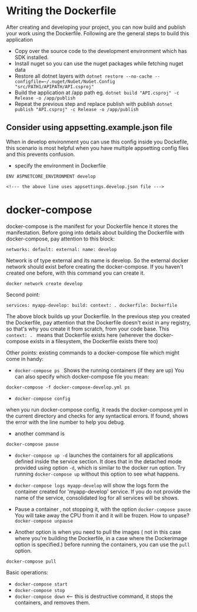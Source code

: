 # Writing the Dockerfile
After creating and developing your project, you can now build and publish your work using the Dockerfile.
Following are the general steps to build this application
- Copy over the source code to the development environment which has SDK installed.
- Install nuget so you can use the nuget packages while fetching nuget data
- Restore all dotnet layers with `dotnet restore --no-cache --configfile=~/.nuget/NuGet/NuGet.Config "src/PATH1/APIPATH/API.csproj"`
- Build the application at /app path eg. `dotnet build "API.csproj" -c Release -o /app/publish`
- Repeat the previous step and replace publish with publish `dotnet publish "API.csproj" -c Release -o /app/publish`

## Consider using appsetting.example.json file
When in develop environment you can use this config inside you Dockefile, this scenario is most helpful when you have multiple appsetting config files and this prevents confusion. 
- specify the environment in Dockerfile

`ENV ASPNETCORE_ENVIRONMENT develop`

`<!--- the above line uses appsettings.develop.json file --->`

# docker-compose
docker-compose is the manifest for your Dockerfile hence it stores the manifestation. Before going into details about building the Dockerfile with docker-compose, 
pay attention to this block:

`networks:
  default:
    external:
      name: develop`

Network is of type external and its name is develop. So the external docker network should exist before creating the docker-compose. If you haven't created one before, with this command you can create it.

`docker network create develop`


Second point:

`services:
  myapp-develop:
    build:
      context: .
      dockerfile: Dockerfile`
      
The above block builds up your Dockerfile. In the previous step you created the Dockerfile, pay attention that the Dockerfile doesn't exist in any registry, so that's why you create it from scratch, from your code base. 
This `context: . ` means that Dockerfile exists here (wherever the docker-compose exists in a filesystem, the Dockerfile exists there too)


Other points:
existing commands to a docker-compose file which might come in handy:

- `docker-compose ps `
Shows the running containers (if they are up)
You can also specify which docker-compose file you mean:

`docker-compose -f docker-compose-develop.yml ps `


- `docker-compose config`

when you run docker-compose config, it reads the docker-compose.yml in the current directory and checks for any syntactical errors. If found, shows the error with the line number to help you debug.


- another command is 

`docker-compose pause `


- `docker-compose up -d` 
launches the containers for all applications defined inside the service section. It does that in the detached mode provided using option `-d`, which is similar to the docker run option. Try running `docker-compose up` without this option to see what happens.


- `docker-compose logs myapp-develop`
will show the logs form the container created for 'myapp-develop' service. If you do not provide the name of the service, consolidated log for all services will be shows.


- Pause a container , not stopping it, with the option `docker-compose pause`
You will take away the CPU from it and it will be frozen. 
How to unpase? `docker-compose unpause`


- Another option is when you need to pull the images ( not in this case where you're building the Dockerfile, in a case where the Dockerimage option is specified.) before running the containers, you can use the `pull` option.

`docker-compose pull`

Basic operations:
- `docker-compose start`
- `docker-compose stop`
- `docker-compose down` <-- this is destructive command, it stops the containers, and removes them.
